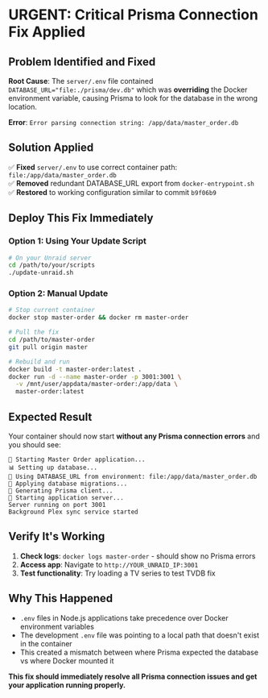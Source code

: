 # URGENT: Critical Prisma Connection Fix Applied

## Problem Identified and Fixed
**Root Cause**: The `server/.env` file contained `DATABASE_URL="file:./prisma/dev.db"` which was **overriding** the Docker environment variable, causing Prisma to look for the database in the wrong location.

**Error**: `Error parsing connection string: /app/data/master_order.db`

## Solution Applied
✅ **Fixed** `server/.env` to use correct container path: `file:/app/data/master_order.db`  
✅ **Removed** redundant DATABASE_URL export from `docker-entrypoint.sh`  
✅ **Restored** to working configuration similar to commit `b9f06b9`  

## Deploy This Fix Immediately

### Option 1: Using Your Update Script
```bash
# On your Unraid server
cd /path/to/your/scripts
./update-unraid.sh
```

### Option 2: Manual Update
```bash
# Stop current container
docker stop master-order && docker rm master-order

# Pull the fix
cd /path/to/master-order
git pull origin master

# Rebuild and run
docker build -t master-order:latest .
docker run -d --name master-order -p 3001:3001 \
  -v /mnt/user/appdata/master-order:/app/data \
  master-order:latest
```

## Expected Result
Your container should now start **without any Prisma connection errors** and you should see:

```
🚀 Starting Master Order application...
📊 Setting up database...
🔧 Using DATABASE_URL from environment: file:/app/data/master_order.db
🔄 Applying database migrations...
🔧 Generating Prisma client...
🌟 Starting application server...
Server running on port 3001
Background Plex sync service started
```

## Verify It's Working
1. **Check logs**: `docker logs master-order` - should show no Prisma errors
2. **Access app**: Navigate to `http://YOUR_UNRAID_IP:3001`
3. **Test functionality**: Try loading a TV series to test TVDB fix

## Why This Happened
- `.env` files in Node.js applications take precedence over Docker environment variables
- The development `.env` file was pointing to a local path that doesn't exist in the container
- This created a mismatch between where Prisma expected the database vs where Docker mounted it

**This fix should immediately resolve all Prisma connection issues and get your application running properly.**
